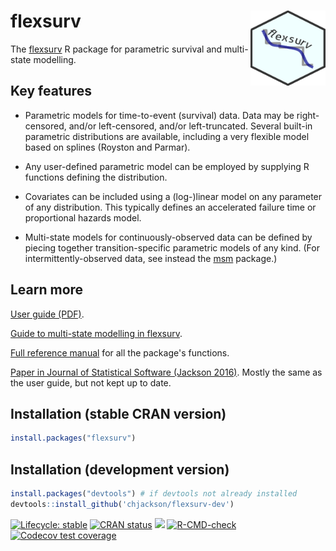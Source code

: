 # flexsurv <img src="man/figures/flexsurv_hex.png" width="120" height="120" align="right" />

The [flexsurv](http://cran.r-project.org/package=flexsurv) R package for parametric survival and multi-state modelling.


## Key features

* Parametric models for time-to-event (survival) data.  Data may be right-censored, and/or left-censored, and/or left-truncated.  Several built-in parametric distributions are available, including a very flexible model based on splines (Royston and Parmar). 

* Any user-defined parametric model can be employed by supplying R functions defining the distribution.

* Covariates can be included using a (log-)linear model on any parameter of any distribution.  This typically defines an accelerated failure time or proportional hazards model.

* Multi-state models for continuously-observed data can be defined by piecing together transition-specific parametric models of any kind.   (For intermittently-observed data, see instead the [msm](http://CRAN.R-project.org/package=msm) package.)


## Learn more 

[User guide (PDF)](https://chjackson.github.io/flexsurv/articles/flexsurv.pdf).

[Guide to multi-state modelling in flexsurv](https://chjackson.github.io/flexsurv/articles/multistate.pdf).

[Full reference manual](https://chjackson.github.io/flexsurv/reference/index.html) for all the package's functions.

[Paper in Journal of Statistical Software (Jackson 2016)](https://www.jstatsoft.org/article/view/v070i08).  Mostly the same as the user guide, but not kept up to date.


## Installation (stable CRAN version)
```r
install.packages("flexsurv")
```

## Installation (development version)

```r
install.packages("devtools") # if devtools not already installed
devtools::install_github('chjackson/flexsurv-dev')
```

<!-- badges: start -->
[![Lifecycle: stable](https://img.shields.io/badge/lifecycle-stable-brightgreen.svg)](https://lifecycle.r-lib.org/articles/stages.html#stable)
[![CRAN status](https://www.r-pkg.org/badges/version/flexsurv)](https://CRAN.R-project.org/package=flexsurv)
[![](https://cranlogs.r-pkg.org/badges/flexsurv)](https://cran.rstudio.com/web/packages/flexsurv/index.html)
[![R-CMD-check](https://github.com/chjackson/flexsurv-dev/workflows/R-CMD-check/badge.svg)](https://github.com/chjackson/flexsurv-dev/actions)
[![Codecov test coverage](https://codecov.io/gh/chjackson/flexsurv/branch/master/graph/badge.svg)](https://app.codecov.io/gh/chjackson/flexsurv?branch=master)
<!-- badges: end -->
